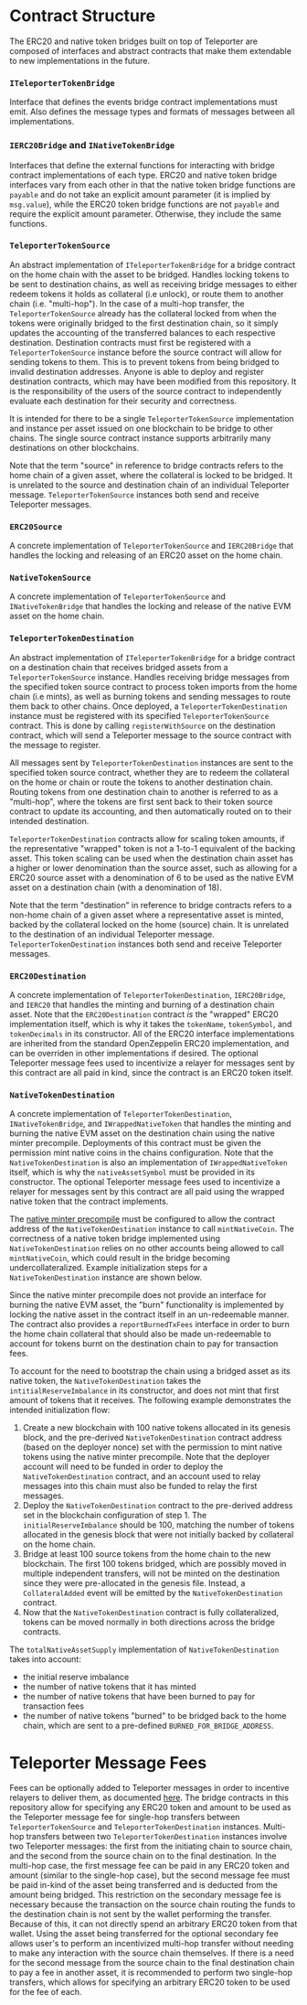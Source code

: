 # Contract Structure

The ERC20 and native token bridges built on top of Teleporter are composed of interfaces and abstract contracts that make them extendable to new implementations in the future.

### `ITeleporterTokenBridge`
Interface that defines the events bridge contract implementations must emit. Also defines the message types and formats of messages between all implementations.

### `IERC20Bridge` and `INativeTokenBridge`
Interfaces that define the external functions for interacting with bridge contract implementations of each type. ERC20 and native token bridge interfaces vary from each other in that the native token bridge functions are `payable` and do not take an explicit amount parameter (it is implied by `msg.value`), while the ERC20 token bridge functions are not `payable` and require the explicit amount parameter. Otherwise, they include the same functions.

### `TeleporterTokenSource`
An abstract implementation of `ITeleporterTokenBridge` for a bridge contract on the home chain with the asset to be bridged. Handles locking tokens to be sent to destination chains, as well as receiving bridge messages to either redeem tokens it holds as collateral (i.e unlock), or route them to another chain (i.e. "multi-hop"). In the case of a multi-hop transfer, the `TeleporterTokenSource` already has the collateral locked from when the tokens were originally bridged to the first destination chain, so it simply updates the accounting of the transferred balances to each respective destination. Destination contracts must first be registered with a `TeleporterTokenSource` instance before the source contract will allow for sending tokens to them. This is to prevent tokens from being bridged to invalid destination addresses. Anyone is able to deploy and register destination contracts, which may have been modified from this repository. It is the responsibility of the users of the source contract to independently evaluate each destination for their security and correctness.

It is intended for there to be a single `TeleporterTokenSource` implementation and instance per asset issued on one blockchain to be bridge to other chains. The single source contract instance supports arbitrarily many destinations on other blockchains.

Note that the term "source" in reference to bridge contracts refers to the home chain of a given asset, where the collateral is locked to be bridged. It is unrelated to the source and destination chain of an individual Teleporter message. `TeleporterTokenSource` instances both send and receive Teleporter messages.

### `ERC20Source`
A concrete implementation of `TeleporterTokenSource` and `IERC20Bridge` that handles the locking and releasing of an ERC20 asset on the home chain.

### `NativeTokenSource`
A concrete implementation of `TeleporterTokenSource` and `INativeTokenBridge` that handles the locking and release of the native EVM asset on the home chain.

### `TeleporterTokenDestination`
An abstract implementation of `ITeleporterTokenBridge` for a bridge contract on a destination chain that receives bridged assets from a `TeleporterTokenSource` instance. Handles receiving bridge messages from the specified token source contract to process token imports from the home chain (i.e mints), as well as burning tokens and sending messages to route them back to other chains. Once deployed, a `TeleporterTokenDestination` instance must be registered with its specified `TeleporterTokenSource` contract. This is done by calling `registerWithSource` on the destination contract, which will send a Teleporter message to the source contract with the message to register.

All messages sent by `TeleporterTokenDestination` instances are sent to the specified token source contract, whether they are to redeem the collateral on the home or chain or route the tokens to another destination chain. Routing tokens from one destination chain to another is referred to as a "multi-hop", where the tokens are first sent back to their token source contract to update its accounting, and then automatically routed on to their intended destination.

`TeleporterTokenDestination` contracts allow for scaling token amounts, if the representative "wrapped" token is not a 1-to-1 equivalent of the backing asset. This token scaling can be used when the destination chain asset has a higher or lower denomination than the source asset, such as allowing for a ERC20 source asset with a denomination of 6 to be used as the native EVM asset on a destination chain (with a denomination of 18).

Note that the term "destination" in reference to bridge contracts refers to a non-home chain of a given asset where a representative asset is minted, backed by the collateral locked on the home (source) chain. It is unrelated to the destination of an individual Teleporter message. `TeleporterTokenDestination` instances both send and receive Teleporter messages.

### `ERC20Destination`
A concrete implementation of `TeleporterTokenDestination`, `IERC20Bridge`, and `IERC20` that handles the minting and burning of a destination chain asset. Note that the `ERC20Destination` contract _is_ the "wrapped" ERC20 implementation itself, which is why it takes the `tokenName`, `tokenSymbol`, and `tokenDecimals` in its constructor. All of the ERC20 interface implementations are inherited from the standard OpenZeppelin ERC20 implementation, and can be overriden in other implementations if desired. The optional Teleporter message fees used to incentivize a relayer for messages sent by this contract are all paid in kind, since the contract is an ERC20 token itself.

### `NativeTokenDestination`
A concrete implementation of `TeleporterTokenDestination`, `INativeTokenBridge`, and `IWrappedNativeToken` that handles the minting and burning the native EVM asset on the destination chain using the native minter precompile. Deployments of this contract must be given the permission mint native coins in the chains configuration. Note that the `NativeTokenDestination` is also an implementation of `IWrappedNativeToken` itself, which is why the `nativeAssetSymbol` must be provided in its constructor. The optional Teleporter message fees used to incentivize a relayer for messages sent by this contract are all paid using the wrapped native token that the contract implements.

The [native minter precompile](https://docs.avax.network/build/subnet/upgrade/customize-a-subnet#minting-native-coins) must be configured to allow the contract address of the `NativeTokenDestination` instance to call `mintNativeCoin`. The correctness of a native token bridge implemented using `NativeTokenDestination` relies on no other accounts being allowed to call `mintNativeCoin`, which could result in the bridge becoming undercollateralized. Example initialization steps for a `NativeTokenDestination` instance are shown below.

Since the native minter precompile does not provide an interface for burning the native EVM asset, the "burn" functionality is implemented by locking the native asset in the contract itself in an un-redeemable manner. The contract also provides a `reportBurnedTxFees` interface in order to burn the home chain collateral that should also be made un-redeemable to account for tokens burnt on the destination chain to pay for transaction fees.

To account for the need to bootstrap the chain using a bridged asset as its native token, the `NativeTokenDestination` takes the `intitialReserveImbalance` in its constructor, and does not mint that first amount of tokens that it receives. The following example demonstrates the intended initialization flow:

1. Create a new blockchain with 100 native tokens allocated in its genesis block, and the pre-derived `NativeTokenDestination` contract address (based on the deployer nonce) set with the permission to mint native tokens using the native minter precompile. Note that the deployer account will need to be funded in order to deploy the `NativeTokenDestination` contract, and an account used to relay messages into this chain must also be funded to relay the first messages.
2. Deploy the `NativeTokenDestination` contract to the pre-derived address set in the blockchain configuration of step 1. The `initialReserveImbalance` should be 100, matching the number of tokens allocated in the genesis block that were not initially backed by collateral on the home chain.
3. Bridge at least 100 source tokens from the home chain to the new blockchain. The first 100 tokens bridged, which are possibly moved in multiple independent transfers, will not be minted on the destination since they were pre-allocated in the genesis file. Instead, a `CollateralAdded` event will be emitted by the `NativeTokenDestination` contract.
4. Now that the `NativeTokenDestination` contract is fully collateralized, tokens can be moved normally in both directions across the bridge contracts. 

The `totalNativeAssetSupply` implementation of `NativeTokenDestination` takes into account:
- the initial reserve imbalance
- the number of native tokens that it has minted
- the number of native tokens that have been burned to pay for transaction fees
- the number of native tokens "burned" to be bridged back to the home chain, which are sent to a pre-defined `BURNED_FOR_BRIDGE_ADDRESS`.

# Teleporter Message Fees

Fees can be optionally added to Teleporter messages in order to incentive relayers to deliver them, as documented [here](https://github.com/ava-labs/teleporter/tree/main/contracts/src/Teleporter#fees). The bridge contracts in this repository allow for specifying any ERC20 token and amount to be used as the Teleporter message fee for single-hop transfers between `TeleporterTokenSource` and `TeleporterTokenDestination` instances. Multi-hop transfers between two `TeleporterTokenDestination` instances involve two Teleporter messages: the first from the initiating chain to source chain, and the second from the source chain on to the final destination. In the multi-hop case, the first message fee can be paid in any ERC20 token and amount (similar to the single-hop case), but the second message fee must be paid in-kind of the asset being transferred and is deducted from the amount being bridged. This restriction on the secondary message fee is necessary because the transaction on the source chain routing the funds to the destination chain is not sent by the wallet performing the transfer. Because of this, it can not directly spend an arbitrary ERC20 token from that wallet. Using the asset being transferred for the optional secondary fee allows user's to perform an incentivized multi-hop transfer without needing to make any interaction with the source chain themselves. If there is a need for the second message from the source chain to the final destination chain to pay a fee in another asset, it is recommended to perform two single-hop transfers, which allows for specifying an arbitrary ERC20 token to be used for the fee of each.
